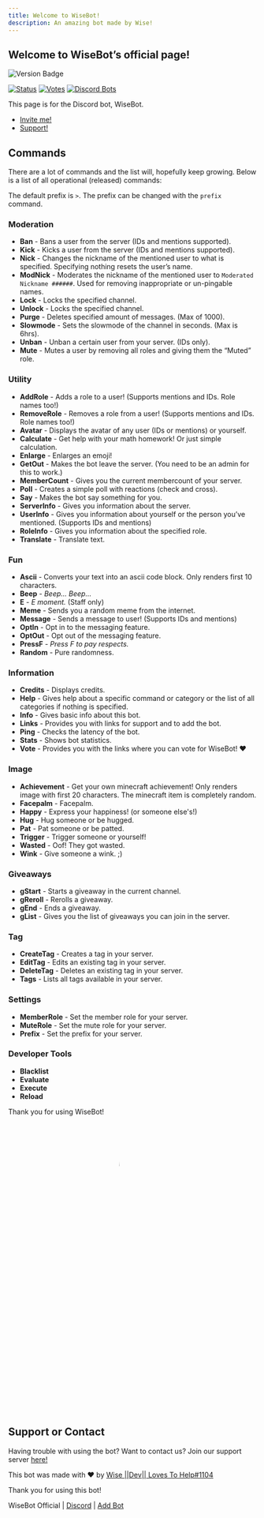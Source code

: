 ```yaml
---
title: Welcome to WiseBot!
description: An amazing bot made by Wise!
---
```


## Welcome to WiseBot’s official page!
![Version Badge](https://img.shields.io/badge/Version-Beta%20v1.4.0-%235539CC?style=for-the-badge&logo=discord)

[![Status](https://top.gg/api/widget/status/708265201438425128.svg?leftcolor=5539CC)](https://top.gg/bot/708265201438425128) [![Votes](https://top.gg/api/widget/upvotes/708265201438425128.svg?noavatar=true&leftcolor=5539CC)](https://top.gg/bot/708265201438425128) [![Discord Bots](https://top.gg/api/widget/owner/708265201438425128.svg?noavatar=true&leftcolor=5539CC)](https://top.gg/bot/708265201438425128)


This page is for the Discord bot, WiseBot.
- [Invite me!](./invite)
- [Support!](./support)

## Commands
There are a lot of commands and the list will, hopefully keep growing. Below is a list of all operational (released) commands:

The default prefix is `>`. The prefix can be changed with the `prefix` command.

### Moderation

- **Ban** - Bans a user from the server (IDs and mentions supported).
- **Kick** - Kicks a user from the server (IDs and mentions supported).
- **Nick** - Changes the nickname of the mentioned user to what is specified. Specifying nothing resets the user’s name.
- **ModNick** - Moderates the nickname of the mentioned user to `Moderated Nickname ######`. Used for removing inappropriate or un-pingable names.
- **Lock** - Locks the specified channel.
- **Unlock** - Locks the specified channel.
- **Purge** - Deletes specified amount of messages. (Max of 1000).
- **Slowmode** - Sets the slowmode of the channel in seconds. (Max is 6hrs).
- **Unban** - Unban a certain user from your server. (IDs only).
- **Mute** - Mutes a user by removing all roles and giving them the “Muted” role.

### Utility

- **AddRole** - Adds a role to a user! (Supports mentions and IDs. Role names too!)
- **RemoveRole** - Removes a role from a user! (Supports mentions and IDs. Role names too!)
- **Avatar** - Displays the avatar of any user (IDs or mentions) or yourself.
- **Calculate** - Get help with your math homework! Or just simple calculation.
- **Enlarge** - Enlarges an emoji!
- **GetOut** - Makes the bot leave the server. (You need to be an admin for this to work.)
- **MemberCount** - Gives you the current membercount of your server.
- **Poll** - Creates a simple poll with reactions (check and cross).
- **Say** - Makes the bot say something for you.
- **ServerInfo** - Gives you information about the server.
- **UserInfo** - Gives you information about yourself or the person you’ve mentioned. (Supports IDs and mentions)
- **RoleInfo** - Gives you information about the specified role.
- **Translate** - Translate text.

### Fun
- **Ascii** - Converts your text into an ascii code block. Only renders first 10 characters.
- **Beep** - _Beep… Beep…_
- **E** - _E moment._ (Staff only)
- **Meme** - Sends you a random meme from the internet.
- **Message** - Sends a message to user! (Supports IDs and mentions)
- **OptIn** - Opt in to the messaging feature.
- **OptOut** - Opt out of the messaging feature.
- **PressF** - _Press F to pay respects._
- **Random** - Pure randomness.

### Information
- **Credits** - Displays credits.
- **Help** - Gives help about a specific command or category or the list of all categories if nothing is specified.
- **Info** - Gives basic info about this bot.
- **Links** - Provides you with links for support and to add the bot.
- **Ping** - Checks the latency of the bot.
- **Stats** - Shows bot statistics.
- **Vote** - Provides you with the links where you can vote for WiseBot! ❤️

### Image
- **Achievement** - Get your own minecraft achievement! Only renders image with first 20 characters. The minecraft item is completely random.
- **Facepalm** - Facepalm.
- **Happy** - Express your happiness! (or someone else's!)
- **Hug** - Hug someone or be hugged.
- **Pat** - Pat someone or be patted.
- **Trigger** - Trigger someone or yourself!
- **Wasted** - Oof! They got wasted.
- **Wink** - Give someone a wink. ;)

### Giveaways
- **gStart** - Starts a giveaway in the current channel.
- **gReroll** - Rerolls a giveaway.
- **gEnd** - Ends a giveaway.
- **gList** - Gives you the list of giveaways you can join in the server.

### Tag
- **CreateTag** - Creates a tag in your server.
- **EditTag** - Edits an existing tag in your server.
- **DeleteTag** - Deletes an existing tag in your server.
- **Tags** - Lists all tags available in your server.

### Settings
- **MemberRole** - Set the member role for your server.
- **MuteRole** - Set the mute role for your server.
- **Prefix** - Set the prefix for your server.

### Developer Tools
- **Blacklist**
- **Evaluate**
- **Execute**
- **Reload**

Thank you for using WiseBot!

<img src="https://cdn.discordapp.com/avatars/708265201438425128/079dcccdc25467061ac10c8870b74b01.png" alt="WiseBot Avatar" style="display: block; margin-left: auto; margin-right: auto; width: 15%; border-radius: 50%;">

## Support or Contact
Having trouble with using the bot? Want to contact us? Join our support server [here!](./support)

This bot was made with ❤ by [Wise \|\|Dev\|\| Loves To Help#1104](./developer)

Thank you for using this bot!

WiseBot Official | [Discord](./support) | [Add Bot](./invite)
